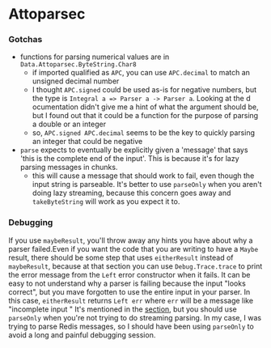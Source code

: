 # Attoparsec

### Gotchas
- functions for parsing numerical values are in `Data.Attoparsec.ByteString.Char8`
    - if imported qualified as `APC`, you can use `APC.decimal` to match an unsigned decimal number
    - I thought `APC.signed` could be used as-is for negative numbers, but the type is `Integral a => Parser a -> Parser a`. Looking at the d
ocumentation didn't give me a hint of what the argument should be, but I found out that it could be a function for the purpose of parsing a double or an integer
    - so, `APC.signed APC.decimal` seems to be the key to quickly parsing an integer that could be negative
- `parse` expects to eventually be explicitly given a 'message' that says 'this is the complete end of the input'. This is because it's for lazy parsing messages in chunks.
    - this will cause a message that should work to fail, even though the input string is parseable. It's better to use `parseOnly` when you aren't doing lazy streaming, because this concern goes away and `takeByteString` will work as you expect it to.

### Debugging
If you use `maybeResult`, you'll throw away any hints you have about why a parser failed.Even if you want the code that you are writing to have a `Maybe` result, there should be some step that uses `eitherResult` instead of `maybeResult`, because at that section you can use `Debug.Trace.trace` to print the error message from the `Left` error constructor when it fails. It can be easy to not understand why a parser is failing because the input "looks correct", but you mave forgotten to use the entire input in your parser. In this case, `eitherResult` returns `Left err` where `err` will be a message like "incomplete input
"
It's mentioned in the [section](#gotchas), but you should use `parseOnly` when you're not trying to do streaming parsing. In my case, I was trying to parse Redis messages, so I should have been using `parseOnly` to avoid a long and painful debugging session.

